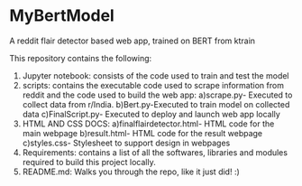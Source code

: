 # MyBertModel
A reddit flair detector based web app, trained on BERT from ktrain

This repository contains the following:
1. Jupyter notebook: consists of the code used to train and test the model
2. scripts: contains the executable code used to scrape information from reddit and the code used to build the web app:
  a)scrape.py- Executed to collect data from r/India.
  b)Bert.py-Executed to train model on collected data
  c)FinalScript.py- Executed to deploy and launch web app locally
3. HTML AND CSS DOCS:
  a)finalflairdetector.html- HTML code for the main webpage
  b)result.html- HTML code for the result webpage
  c)styles.css- Stylesheet to support design in webpages
4. Requirements: contains a list of all the softwares, libraries and modules required to build this project locally. 
5. README.md: Walks you through the repo, like it just did! :)
